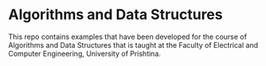 # Algorithms and Data Structures
 This repo contains examples that have been developed for the course of Algorithms and Data Structures that is taught at the Faculty of Electrical and Computer Engineering, University of Prishtina.
